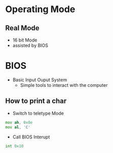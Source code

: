 # Operating Mode

## Real Mode

- 16 bit Mode
- assisted by BIOS

# BIOS

- Basic Input Ouput System
  - Simple tools to interact with the computer

## How to print a char

- Switch to teletype Mode

```asm
mov ah, 0x0e
mov al, 'C'
```

- Call BIOS Interupt

```asm
int 0x10
```
